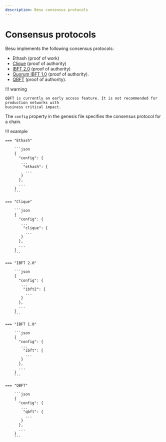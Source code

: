 ```yaml
---
description: Besu consensus protocols
---
```


# Consensus protocols

Besu implements the following consensus protocols:

* Ethash (proof of work)
* [Clique](../../HowTo/Configure/Consensus-Protocols/Clique.md) (proof of authority)
* [IBFT 2.0](../../HowTo/Configure/Consensus-Protocols/IBFT.md) (proof of authority)
* [Quorum IBFT 1.0](../../HowTo/Configure/Consensus-Protocols/QuorumIBFT.md) (proof of authority).
* [QBFT](../../HowTo/Configure/Consensus-Protocols/QBFT.md) (proof of authority).

!!! warning

    QBFT is currently an early access feature. It is not recommended for production networks with
    business critical impact.

The `config` property in the genesis file specifies the consensus protocol for a chain.

!!! example

    === "Ethash"

        ```json
        {
          "config": {
           ...
            "ethash": {
             ...
           }
          },
          ...
        }
        ```

    === "Clique"

        ```json
        {
          "config": {
           ...
            "clique": {
             ...
           }
          },
          ...
        }
        ```

    === "IBFT 2.0"

        ```json
        {
          "config": {
           ...
            "ibft2": {
             ...
           }
          },
          ...
        }
        ```

    === "IBFT 1.0"

        ```json
        {
          "config": {
           ...
            "ibft": {
             ...
           }
          },
          ...
        }
        ```

    === "QBFT"

        ```json
        {
          "config": {
           ...
            "qbft": {
             ...
           }
          },
          ...
        }
        ```
